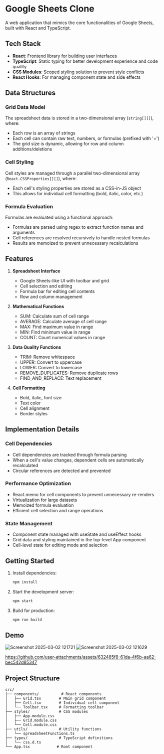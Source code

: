 # Google Sheets Clone

A web application that mimics the core functionalities of Google Sheets, built with React and TypeScript.

## Tech Stack

- **React**: Frontend library for building user interfaces
- **TypeScript**: Static typing for better development experience and code quality
- **CSS Modules**: Scoped styling solution to prevent style conflicts
- **React Hooks**: For managing component state and side effects

## Data Structures

### Grid Data Model

The spreadsheet data is stored in a two-dimensional array (`string[][]`), where:
- Each row is an array of strings
- Each cell can contain raw text, numbers, or formulas (prefixed with '=')
- The grid size is dynamic, allowing for row and column additions/deletions

### Cell Styling

Cell styles are managed through a parallel two-dimensional array (`React.CSSProperties[][]`), where:
- Each cell's styling properties are stored as a CSS-in-JS object
- This allows for individual cell formatting (bold, italic, color, etc.)

### Formula Evaluation

Formulas are evaluated using a functional approach:
- Formulas are parsed using regex to extract function names and arguments
- Cell references are resolved recursively to handle nested formulas
- Results are memoized to prevent unnecessary recalculations

## Features

1. **Spreadsheet Interface**
   - Google Sheets-like UI with toolbar and grid
   - Cell selection and editing
   - Formula bar for editing cell contents
   - Row and column management

2. **Mathematical Functions**
   - SUM: Calculate sum of cell range
   - AVERAGE: Calculate average of cell range
   - MAX: Find maximum value in range
   - MIN: Find minimum value in range
   - COUNT: Count numerical values in range

3. **Data Quality Functions**
   - TRIM: Remove whitespace
   - UPPER: Convert to uppercase
   - LOWER: Convert to lowercase
   - REMOVE_DUPLICATES: Remove duplicate rows
   - FIND_AND_REPLACE: Text replacement

4. **Cell Formatting**
   - Bold, italic, font size
   - Text color
   - Cell alignment
   - Border styles

## Implementation Details

### Cell Dependencies

- Cell dependencies are tracked through formula parsing
- When a cell's value changes, dependent cells are automatically recalculated
- Circular references are detected and prevented

### Performance Optimization

- React.memo for cell components to prevent unnecessary re-renders
- Virtualization for large datasets
- Memoized formula evaluation
- Efficient cell selection and range operations

### State Management

- Component state managed with useState and useEffect hooks
- Grid data and styling maintained in the top-level App component
- Cell-level state for editing mode and selection

## Getting Started

1. Install dependencies:
   ```bash
   npm install
   ```

2. Start the development server:
   ```bash
   npm start
   ```

3. Build for production:
   ```bash
   npm run build
   ```

## Demo 


![Screenshot 2025-03-02 121721](https://github.com/user-attachments/assets/27e82b9a-0cd9-4bf9-a164-51d559286304)
![Screenshot 2025-03-02 121629](https://github.com/user-attachments/assets/00a36146-9b13-4539-8e6f-e89b941cd31f)



https://github.com/user-attachments/assets/632485f8-61da-4f6b-aa62-bec542d85347



## Project Structure

```
src/
├── components/          # React components
│   ├── Grid.tsx        # Main grid component
│   ├── Cell.tsx        # Individual cell component
│   └── Toolbar.tsx     # Formatting toolbar
├── styles/             # CSS modules
│   ├── App.module.css
│   ├── Grid.module.css
│   └── Cell.module.css
├── utils/              # Utility functions
│   └── spreadsheetFunctions.ts
├── types/              # TypeScript definitions
│   └── css.d.ts
└── App.tsx            # Root component
